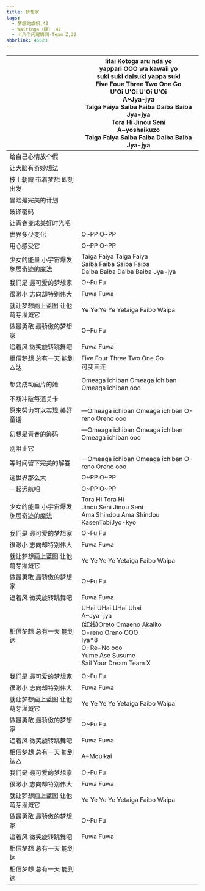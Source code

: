 ```yaml
---
title: 梦想家
tags:
  - 梦想的旗帜,42
  - Waiting4（肆）,42
  - 十八个闪耀瞬间-Team Z,32
abbrlink: 45623
---
```

|      |Iitai Kotoga aru nda yo<br>yappari OOO wa kawaii yo<br>suki suki daisuki yappa suki<br>Five Foue Three Two One Go<br>U'Oi U'Oi U'Oi U'Oi<br>A~Jya-jya<br>Taiga Faiya Saiba Faiba Daiba Baiba Jya-jya<br>Tora Hi Jinou Seni<br>A~yoshaikuzo<br>Taiga Faiya Saiba Faiba Daiba Baiba Jya-jya|
|--|--|
|给自己心情放个假|      |
|让大脑有奇妙想法|      |
|披上朝霞 带着梦想 即刻出发|      |
|冒险是完美的计划|      |
|破译密码|      |
|让青春变成美好时光吧|      |
|世界多少变化|O~PP O~PP|
|用心感受它|O~PP O~PP|
|少女的能量 小宇宙爆发 施展奇迹的魔法|Taiga Faiya Taiga Faiya<br>Saiba Faiba Saiba Faiba<br>Daiba Baiba Daiba Baiba Jya-jya|
|我们是 最可爱的梦想家|O~Fu Fu|
|很渺小 志向却特别伟大|Fuwa Fuwa|
|就让梦想画上蓝图 让他萌芽灌溉它|Ye Ye Ye Ye Yetaiga Faibo Waipa|
|做最勇敢 最骄傲的梦想家|O~Fu Fu|
|追着风 微笑旋转跳舞吧|Fuwa Fuwa|
|相信梦想 总有一天 能到△达|Five Four Three Two One Go<br>可变三连|
|      |      |
|想变成动画片的她|Omeaga ichiban Omeaga ichiban Omeaga ichiban ooo|
|不断冲破每道关卡|      |
|原来努力可以实现 美好童话|—Omeaga ichiban Omeaga ichiban O-reno Oreno ooo|
|幻想是青春的筹码|—Omeaga ichiban Omeaga ichiban Omeaga ichiban ooo|
|别阻止它|      |
|等时间留下完美的解答|—Omeaga ichiban Omeaga ichiban O-reno Oreno ooo|
|这世界那么大|O~PP O~PP|
|一起远航吧|O~PP O~PP|
|少女的能量 小宇宙爆发 施展奇迹的魔法|Tora Hi Tora Hi<br>Jinou Seni Jinou Seni<br>Ama Shindou Ama Shindou KasenTobiJyo-kyo|
|我们是 最可爱的梦想家|O~Fu Fu|
|很渺小 志向却特别伟大|Fuwa Fuwa|
|就让梦想画上蓝图 让他萌芽灌溉它|Ye Ye Ye Ye Yetaiga Faibo Waipa|
|做最勇敢 最骄傲的梦想家|O~Fu Fu|
|追着风 微笑旋转跳舞吧|Fuwa Fuwa|
|相信梦想 总有一天 能到达|UHai UHai UHai Uhai<br>A~Jya-jya<br>(红线)Oreto Omaeno Akaiito<br>O-reno Oreno OOO<br>Iya*8<br>O-Re-No ooo<br>Yume Ase Susume<br>Sail Your Dream Team X|
|      |      |
|我们是 最可爱的梦想家|O~Fu Fu|
|很渺小 志向却特别伟大|Fuwa Fuwa|
|就让梦想画上蓝图 让他萌芽灌溉它|Ye Ye Ye Ye Yetaiga Faibo Waipa|
|做最勇敢 最骄傲的梦想家|O~Fu Fu|
|追着风 微笑旋转跳舞吧|Fuwa Fuwa|
|相信梦想 总有一天 能到达△|A~Mouikai|
|我们是 最可爱的梦想家|O~Fu Fu|
|很渺小 志向却特别伟大|Fuwa Fuwa|
|就让梦想画上蓝图 让他萌芽灌溉它|Ye Ye Ye Ye Yetaiga Faibo Waipa|
|做最勇敢 最骄傲的梦想家|O~Fu Fu|
|追着风 微笑旋转跳舞吧|Fuwa Fuwa|
|相信梦想 总有一天 能到达|      |
|相信梦想 总有一天 能到达|      |